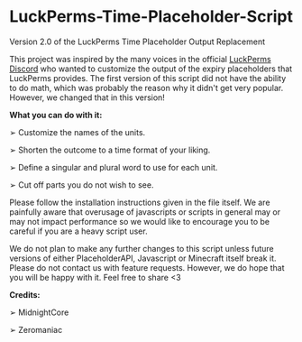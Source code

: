 # LuckPerms-Time-Placeholder-Script
Version 2.0 of the LuckPerms Time Placeholder Output Replacement

This project was inspired by the many voices in the official [LuckPerms Discord](https://discord.gg/luckperms) who wanted to customize the output of the expiry placeholders 
that LuckPerms provides. The first version of this script did not have the ability to do math, which was probably the reason why it didn't get very popular. 
However, we changed that in this version! 


**What you can do with it:**

➢ Customize the names of the units.

➢ Shorten the outcome to a time format of your liking.

➢ Define a singular and plural word to use for each unit.

➢ Cut off parts you do not wish to see.


Please follow the installation instructions given in the file itself.
We are painfully aware that overusage of javascripts or scripts in general may or may not impact performance so we would like to encourage you
to be careful if you are a heavy script user. 

We do not plan to make any further changes to this script unless future versions of either PlaceholderAPI, Javascript or Minecraft itself break it.
Please do not contact us with feature requests.
However, we do hope that you will be happy with it. Feel free to share <3

**Credits:**


➢ MidnightCore

➢ Zeromaniac

